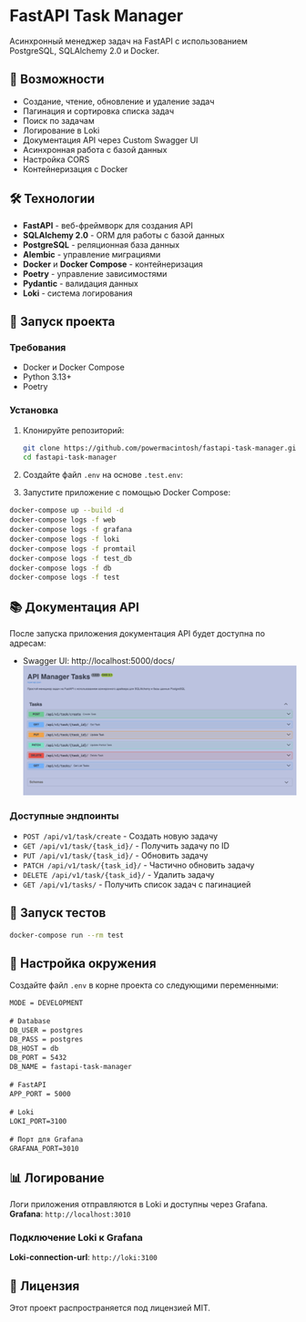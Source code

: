 # FastAPI Task Manager

Асинхронный менеджер задач на FastAPI с использованием PostgreSQL, SQLAlchemy 2.0 и Docker.

## 🚀 Возможности

- Создание, чтение, обновление и удаление задач
- Пагинация и сортировка списка задач
- Поиск по задачам
- Логирование в Loki
- Документация API через Custom Swagger UI
- Асинхронная работа с базой данных
- Настройка CORS
- Контейнеризация с Docker

## 🛠 Технологии

- **FastAPI** - веб-фреймворк для создания API
- **SQLAlchemy 2.0** - ORM для работы с базой данных
- **PostgreSQL** - реляционная база данных
- **Alembic** - управление миграциями
- **Docker** и **Docker Compose** - контейнеризация
- **Poetry** - управление зависимостями
- **Pydantic** - валидация данных
- **Loki** - система логирования

## 🚀 Запуск проекта

### Требования

- Docker и Docker Compose
- Python 3.13+
- Poetry

### Установка

1. Клонируйте репозиторий:

   ```bash
   git clone https://github.com/powermacintosh/fastapi-task-manager.git
   cd fastapi-task-manager
   ```

2. Создайте файл `.env` на основе `.test.env`:

3. Запустите приложение с помощью Docker Compose:

```bash
docker-compose up --build -d
docker-compose logs -f web
docker-compose logs -f grafana
docker-compose logs -f loki
docker-compose logs -f promtail
docker-compose logs -f test_db
docker-compose logs -f db
docker-compose logs -f test
```

## 📚 Документация API

После запуска приложения документация API будет доступна по адресам:

- Swagger UI: http://localhost:5000/docs/
  ![static/swagger-custom.png](static/swagger-custom.png)

### Доступные эндпоинты

- `POST /api/v1/task/create` - Создать новую задачу
- `GET /api/v1/task/{task_id}/` - Получить задачу по ID
- `PUT /api/v1/task/{task_id}/` - Обновить задачу
- `PATCH /api/v1/task/{task_id}/` - Частично обновить задачу
- `DELETE /api/v1/task/{task_id}/` - Удалить задачу
- `GET /api/v1/tasks/` - Получить список задач с пагинацией

## 🧪 Запуск тестов

```bash
docker-compose run --rm test
```

## 🔧 Настройка окружения

Создайте файл `.env` в корне проекта со следующими переменными:

```env
MODE = DEVELOPMENT

# Database
DB_USER = postgres
DB_PASS = postgres
DB_HOST = db
DB_PORT = 5432
DB_NAME = fastapi-task-manager

# FastAPI
APP_PORT = 5000

# Loki
LOKI_PORT=3100

# Порт для Grafana
GRAFANA_PORT=3010
```

## 📊 Логирование

Логи приложения отправляются в Loki и доступны через Grafana.
**Grafana**: `http://localhost:3010`

### Подключение Loki к Grafana

**Loki-connection-url**: `http://loki:3100`

## 📄 Лицензия

Этот проект распространяется под лицензией MIT.
